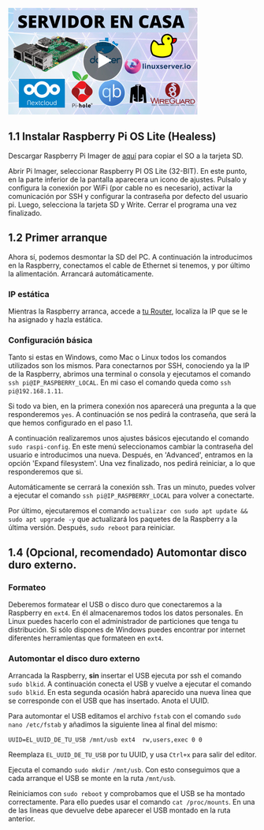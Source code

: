 <!--name:Servidor en casa - Parte 1: Puesta en marcha de la Raspberry Pi_-->
<!--pubdate:2020/09/26_-->
<!--moddate:2022/08/19_-->
<!--icon:raspberry_-->

[![Enlace al video de esta parte.](/static/files/images/guiaraspi_thumbnail.jpg)](https://www.youtube.com/watch?v=OAY0VTnHiMw)

## 1.1 Instalar Raspberry Pi OS Lite (Healess)
Descargar Raspberry Pi Imager de [aquí](https://www.raspberrypi.org/downloads/) para copiar el SO a la tarjeta SD.

Abrir Pi Imager, seleccionar Raspberry PI OS Lite (32-BIT). En este punto, en la parte inferior de la pantalla aparecera un icono de ajustes. Pulsalo y configura la conexión por WiFi (por cable no es necesario), activar la comunicación por SSH y configurar la contraseña por defecto del usuario pi. Luego, selecciona la tarjeta SD y Write. Cerrar el programa una vez finalizado. 


## 1.2 Primer arranque
Ahora  sí, podemos desmontar la SD del PC. A continuación la introducimos en la Raspberry, conectamos el cable de Ethernet si tenemos, y por último la alimentación. Arrancará automáticamente.
### IP estática
Mientras la Raspberry arranca, accede a [tu Router](http://192.168.1.1), localiza la IP que se le ha asignado y hazla estática. 

### Configuración básica
Tanto si estas en Windows, como Mac o Linux todos los comandos utilizados son los mismos. Para conectarnos por SSH, conociendo ya la IP de la Raspberry, abrimos una terminal o consola y ejecutamos el comando `ssh pi@IP_RASPBERRY_LOCAL`. En mi caso el comando queda como `ssh pi@192.168.1.11`.

Si todo va bien, en la primera conexión nos aparecerá una pregunta a la que responderemos `yes`. A continuación se nos pedirá la contraseña, que será la que hemos configurado en el paso 1.1.

A continuación realizaremos unos ajustes básicos ejecutando el comando `sudo raspi-config`. En este menú seleccionamos cambiar la contraseña del usuario e introducimos una nueva. Después, en 'Advanced', entramos en la opción 'Expand filesystem'. Una vez finalizado, nos pedirá reiniciar, a lo que responderemos que si. 

Automáticamente se cerrará la conexión ssh. Tras un minuto, puedes volver a ejecutar el comando `ssh pi@IP_RASPBERRY_LOCAL` para volver a conectarte. 

Por último, ejecutaremos el comando `actualizar con sudo apt update && sudo apt upgrade -y` que actualizará los paquetes de la Raspberry a la última versión. Después, `sudo reboot` para reiniciar.


## 1.4 (Opcional, recomendado) Automontar disco duro externo. 
### Formateo
Deberemos formatear el USB o disco duro que conectaremos a la Raspberry en `ext4`. En él almacenaremos todos los datos personales. En Linux puedes hacerlo con el administrador de particiones que tenga tu distribución. Si sólo dispones de Windows puedes encontrar por internet diferentes herramientas que formateen en `ext4`.

### Automontar el disco duro externo
Arrancada la Raspberry, **sin** insertar el USB ejecuta por ssh el comando `sudo blkid`.
A continuación conecta el USB y vuelve a ejecutar el comando `sudo blkid`. En esta segunda ocasión habrá aparecido una nueva linea que se corresponde con el USB que has insertado. Anota el UUID.

Para automontar el USB editamos el archivo `fstab` con el comando `sudo nano /etc/fstab` y añadimos la siguiente linea al final del mismo:

```
UUID=EL_UUID_DE_TU_USB /mnt/usb ext4  rw,users,exec 0 0
```
Reemplaza `EL_UUID_DE_TU_USB`  por tu UUID, y usa `Ctrl+x` para salir del editor.

Ejecuta el comando `sudo mkdir /mnt/usb`. Con esto conseguimos que a cada arranque el USB se monte en la ruta `/mnt/usb`.

Reiniciamos con `sudo reboot` y comprobamos que el USB se ha montado correctamente. Para ello puedes usar el comando `cat /proc/mounts`. En una de las lineas que devuelve debe aparecer el USB montado en la ruta anterior.

